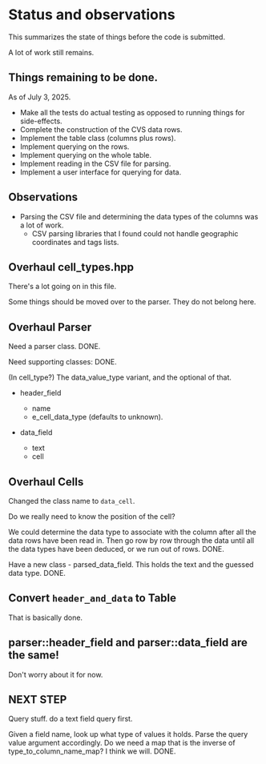 # Status and observations

This summarizes the state of things before the code is submitted.

A lot of work still remains.

## Things remaining to be done.

As of July 3, 2025.

* Make all the tests do actual testing as opposed to running things for side-effects.
* Complete the construction of the CVS data rows.
* Implement the table class (columns plus rows).
* Implement querying on the rows.
* Implement querying on the whole table.
* Implement reading in the CSV file for parsing.
* Implement a user interface for querying for data.

## Observations

* Parsing the CSV file and determining the data types of the columns was a lot of work.
  * CSV parsing libraries that I found could not handle geographic coordinates and tags lists.

## Overhaul cell_types.hpp

There's a lot going on in this file.

Some things should be moved over to the parser. They do not belong here.

## Overhaul Parser

Need a parser class. DONE.

Need supporting classes: DONE.

(In cell_type?) The data_value_type variant, and the optional of that.

* header_field
  * name
  * e_cell_data_type (defaults to unknown).

* data_field
  * text
  * cell

## Overhaul Cells

Changed the class name to `data_cell`.

Do we really need to know the position of the cell?

We could determine the data type to associate with the column after all the data rows
have been read in. Then go row by row through the data until all the data types have been
deduced, or we run out of rows. DONE.

Have a new class - parsed_data_field. This holds the text and the guessed data type. DONE.

## Convert `header_and_data` to Table

That is basically done.

## parser::header_field and parser::data_field are the same!

Don't worry about it for now.

## NEXT STEP

Query stuff.
do a text field query first.

Given a field name, look up what type of values it holds.
Parse the query value argument accordingly.
Do we need a map that is the inverse of type_to_column_name_map? I think we will. DONE.
